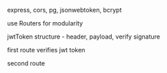 express, cors, pg, jsonwebtoken, bcrypt

use Routers for modularity

jwtToken structure - header, payload, verify signature

first route verifies jwt token

second route